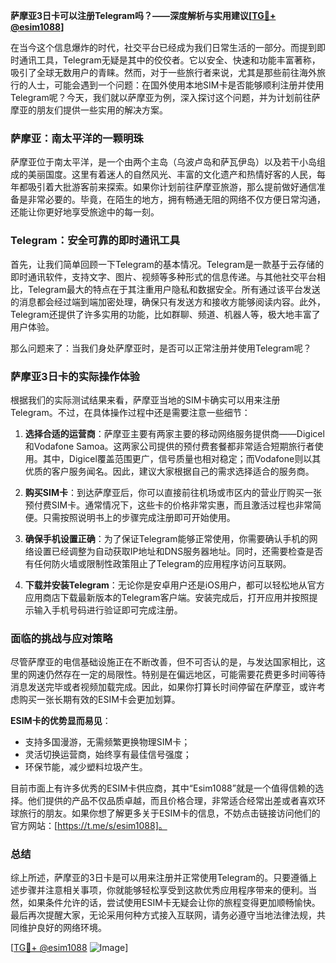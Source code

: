 **萨摩亚3日卡可以注册Telegram吗？——深度解析与实用建议[[TG💪+ @esim1088](https://t.me/s/esim1088)]**

在当今这个信息爆炸的时代，社交平台已经成为我们日常生活的一部分。而提到即时通讯工具，Telegram无疑是其中的佼佼者。它以安全、快速和功能丰富著称，吸引了全球无数用户的青睐。然而，对于一些旅行者来说，尤其是那些前往海外旅行的人士，可能会遇到一个问题：在国外使用本地SIM卡是否能够顺利注册并使用Telegram呢？今天，我们就以萨摩亚为例，深入探讨这个问题，并为计划前往萨摩亚的朋友们提供一些实用的解决方案。

### 萨摩亚：南太平洋的一颗明珠

萨摩亚位于南太平洋，是一个由两个主岛（乌波卢岛和萨瓦伊岛）以及若干小岛组成的美丽国度。这里有着迷人的自然风光、丰富的文化遗产和热情好客的人民，每年都吸引着大批游客前来探索。如果你计划前往萨摩亚旅游，那么提前做好通信准备是非常必要的。毕竟，在陌生的地方，拥有畅通无阻的网络不仅方便日常沟通，还能让你更好地享受旅途中的每一刻。

### Telegram：安全可靠的即时通讯工具

首先，让我们简单回顾一下Telegram的基本情况。Telegram是一款基于云存储的即时通讯软件，支持文字、图片、视频等多种形式的信息传递。与其他社交平台相比，Telegram最大的特点在于其注重用户隐私和数据安全。所有通过该平台发送的消息都会经过端到端加密处理，确保只有发送方和接收方能够阅读内容。此外，Telegram还提供了许多实用的功能，比如群聊、频道、机器人等，极大地丰富了用户体验。

那么问题来了：当我们身处萨摩亚时，是否可以正常注册并使用Telegram呢？

### 萨摩亚3日卡的实际操作体验

根据我们的实际测试结果来看，萨摩亚当地的SIM卡确实可以用来注册Telegram。不过，在具体操作过程中还是需要注意一些细节：

1. **选择合适的运营商**：萨摩亚主要有两家主要的移动网络服务提供商——Digicel和Vodafone Samoa。这两家公司提供的预付费套餐都非常适合短期旅行者使用。其中，Digicel覆盖范围更广，信号质量也相对稳定；而Vodafone则以其优质的客户服务闻名。因此，建议大家根据自己的需求选择适合的服务商。

2. **购买SIM卡**：到达萨摩亚后，你可以直接前往机场或市区内的营业厅购买一张预付费SIM卡。通常情况下，这些卡的价格非常实惠，而且激活过程也非常简便。只需按照说明书上的步骤完成注册即可开始使用。

3. **确保手机设置正确**：为了保证Telegram能够正常使用，你需要确认手机的网络设置已经调整为自动获取IP地址和DNS服务器地址。同时，还需要检查是否有任何防火墙或限制性政策阻止了Telegram的应用程序访问互联网。

4. **下载并安装Telegram**：无论你是安卓用户还是iOS用户，都可以轻松地从官方应用商店下载最新版本的Telegram客户端。安装完成后，打开应用并按照提示输入手机号码进行验证即可完成注册。

### 面临的挑战与应对策略

尽管萨摩亚的电信基础设施正在不断改善，但不可否认的是，与发达国家相比，这里的网速仍然存在一定的局限性。特别是在偏远地区，可能需要花费更多时间等待消息发送完毕或者视频加载完成。因此，如果你打算长时间停留在萨摩亚，或许考虑购买一张长期有效的ESIM卡会更加划算。

**ESIM卡的优势显而易见**：
- 支持多国漫游，无需频繁更换物理SIM卡；
- 灵活切换运营商，始终享有最佳信号强度；
- 环保节能，减少塑料垃圾产生。

目前市面上有许多优秀的ESIM卡供应商，其中“Esim1088”就是一个值得信赖的选择。他们提供的产品不仅品质卓越，而且价格合理，非常适合经常出差或者喜欢环球旅行的朋友。如果你想了解更多关于ESIM卡的信息，不妨点击链接访问他们的官方网站：[https://t.me/s/esim1088]。

### 总结

综上所述，萨摩亚的3日卡是可以用来注册并正常使用Telegram的。只要遵循上述步骤并注意相关事项，你就能够轻松享受到这款优秀应用程序带来的便利。当然，如果条件允许的话，尝试使用ESIM卡无疑会让你的旅程变得更加顺畅愉快。最后再次提醒大家，无论采用何种方式接入互联网，请务必遵守当地法律法规，共同维护良好的网络环境。

[[TG💪+ @esim1088](https://t.me/s/esim1088) ![Image](https://i.postimg.cc/4NQfJmqS/Snipaste-2025-05-13-00-14-12.png)]